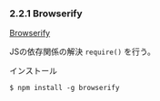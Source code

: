 

### 2.2.1 Browserify

[Browserify](http://browserify.org/)

JSの依存関係の解決 `require()` を行う。

インストール
```
$ npm install -g browserify
```
